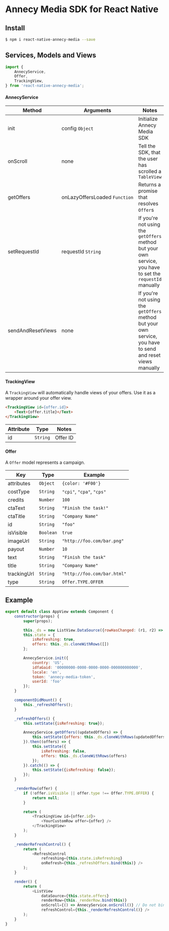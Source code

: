# Annecy Media SDK for React Native

## Install

```bash
$ npm i react-native-annecy-media --save
```

## Services, Models and Views

```javascript
import {
    AnnecyService,
    Offer,
    TrackingView,
} from 'react-native-annecy-media';
```

#### AnnecyService

| Method | Arguments | Notes |
| ------ | --------- | ----- |
| init   | config&nbsp;`Object` | Initialize Annecy Media SDK |
| onScroll | none | Tell the SDK, that the user has scrolled a `TableView` |
| getOffers | onLazyOffersLoaded&nbsp;`Function` | Returns a promise that resolves `Offer`s |
| setRequestId | requestId&nbsp;`String` | If you're not using the `getOffers` method but your own service, you have to set the `requestId` manually |
| sendAndResetViews | none | If you're not using the `getOffers` method but your own service, you have to send and reset views manually |

#### TrackingView

A `TrackingView` will automatically handle views of your offers. Use it as a wrapper around your offer view.

```html
<TrackingView id={offer.id}>
    <Text>{offer.title}</Text>
</TrackingView>

```

| Attribute | Type       | Notes    |
| --------- | ---------- | -------- |
| id        | `String`   | Offer ID |

#### Offer

A `Offer` model represents a campaign.

| Key         | Type      | Example                     |
| ----------- | --------- | --------------------------- |
| attributes  | `Object`  | `{color: '#F00'}`           |
| costType    | `String`  | `"cpi"`, `"cpa"`, `"cps"`   |
| credits     | `Number`  | `100`                       |
| ctaText     | `String`  | `"Finish the task!"`        |
| ctaTitle    | `String`  | `"Company Name"`            |
| id          | `String`  | `"foo"`                     |
| isVisible   | `Boolean` | `true`                      |
| imageUrl    | `String`  | `"http://foo.com/bar.png"`  |
| payout      | `Number`  | `10`                        |
| text        | `String`  | `"Finish the task"`         |
| title       | `String`  | `"Company Name"`            |
| trackingUrl | `String`  | `"http://foo.com/bar.html"` |
| type        | `String`  | `Offer.TYPE.OFFER`          |

## Example

```javascript
export default class AppView extends Component {
    constructor(props) {
        super(props);

        this._ds = new ListView.DataSource({rowHasChanged: (r1, r2) => r1 !== r2});
        this.state = {
            isRefreshing: true,
            offers: this._ds.cloneWithRows([])
        };

        AnnecyService.init({
            country: 'US',
            idfaGaid: '00000000-0000-0000-0000-000000000000',
            locale: 'en',
            token: 'annecy-media-token',
            userId: 'foo'
        });
    }

    componentDidMount() {
        this._refreshOffers();
    }

    _refreshOffers() {
        this.setState({isRefreshing: true});

        AnnecyService.getOffers((updatedOffers) => {
            this.setState({offers: this._ds.cloneWithRows(updatedOffers)});
        }).then((offers) => {
            this.setState({
                isRefreshing: false,
                offers: this._ds.cloneWithRows(offers)
            });
        }).catch(() => {
            this.setState({isRefreshing: false});
        });
    }

    _renderRow(offer) {
        if (!offer.isVisible || offer.type !== Offer.TYPE.OFFER) {
            return null;
        }

        return (
            <TrackingView id={offer.id}>
                <YourCustomRow offer={offer} />
            </TrackingView>
        );
    }

    _renderRefreshControl() {
        return (
            <RefreshControl
                refreshing={this.state.isRefreshing}
                onRefresh={this._refreshOffers.bind(this)} />
        );
    }

    render() {
        return (
            <ListView
                dataSource={this.state.offers}
                renderRow={this._renderRow.bind(this)}
                onScroll={() => AnnecyService.onScroll()} // Do not bind!
                refreshControl={this._renderRefreshControl()} />
        );
    }
}

```
